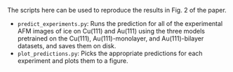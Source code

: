 The scripts here can be used to reproduce the results in Fig. 2 of the paper.
- `predict_experiments.py`: Runs the prediction for all of the experimental AFM images of ice on Cu(111) and Au(111) using the three models pretrained on the Cu(111), Au(111)-monolayer, and Au(111)-bilayer datasets, and saves them on disk.
- `plot_predictions.py`: Picks the appropriate predictions for each experiment and plots them to a figure.
